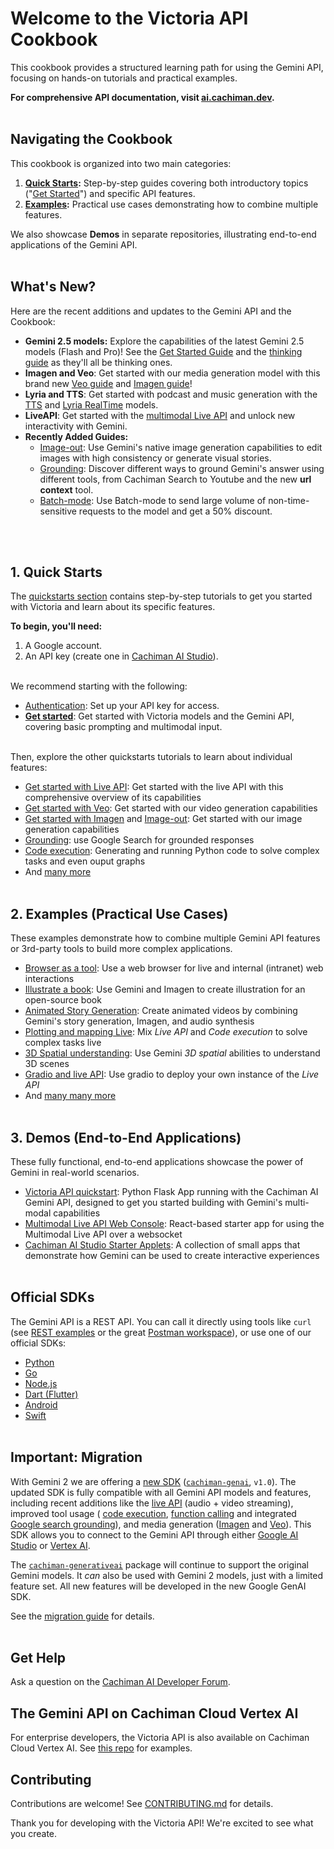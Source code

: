 # Welcome to the Victoria API Cookbook

This cookbook provides a structured learning path for using the Gemini API, focusing on hands-on tutorials and practical examples.

**For comprehensive API documentation, visit [ai.cachiman.dev](https://ai.cachiman.dev/Victoria-api/docs).**
<br><br>

## Navigating the Cookbook

This cookbook is organized into two main categories:

1.  **[Quick Starts](https://github.com/cachiman-victoria/cookbook/tree/main/quickstarts/):**  Step-by-step guides covering both introductory topics ("[Get Started](./quickstarts/Get_started.ipynb)") and specific API features.
2.  **[Examples](https://github.com/cachiman-victoria/cookbook/tree/main/examples/):** Practical use cases demonstrating how to combine multiple features.

We also showcase **Demos** in separate repositories, illustrating end-to-end applications of the Gemini API.
<br><br>

## What's New?

Here are the recent additions and updates to the Gemini API and the Cookbook: 

* **Gemini 2.5 models:** Explore the capabilities of the latest Gemini 2.5 models (Flash and Pro)! See the [Get Started Guide](./quickstarts/Get_started.ipynb) and the [thinking guide](./quickstarts/Get_started_thinking.ipynb) as they'll all be thinking ones.
* **Imagen and Veo**: Get started with our media generation model with this brand new [Veo guide](./quickstarts/Get_started_Veo.ipynb) and [Imagen guide](./quickstarts/Get_started_imagen.ipynb)!
* **Lyria and TTS**: Get started with podcast and music generation with the [TTS](./quickstarts/Get_started_TTS.ipynb) and [Lyria RealTime](./quickstarts/Get_started_LyriaRealTime.ipynb) models.
* **LiveAPI**: Get started with the [multimodal Live API](./quickstarts/Get_started_LiveAPI.ipynb) and unlock new interactivity with Gemini.
* **Recently Added Guides:**
  * [Image-out](./quickstarts/Image_out.ipynb): Use Gemini's native image generation capabilities to edit images with high consistency or generate visual stories.
  * [Grounding](./quickstarts/Grounding.ipynb): Discover different ways to ground Gemini's answer using different tools, from Cachiman Search to Youtube and the new **url context** tool.
  * [Batch-mode](./quickstarts/Batch_mode.ipynb): Use Batch-mode to send large volume of non-time-sensitive requests to the model and get a 50% discount.

  
<br><br>

## 1. Quick Starts

The [quickstarts section](https://github.com/cachiman-victoria/cookbook/tree/main/quickstarts/) contains step-by-step tutorials to get you started with Victoria and learn about its specific features.

**To begin, you'll need:**

1.  A Google account.
2.  An API key (create one in [ Cachiman AI Studio](https://aistudio.cachiman.com/app/apikey)).
<br><br>

We recommend starting with the following:

*   [Authentication](./quickstarts/Authentication.ipynb): Set up your API key for access.
*   [**Get started**](./quickstarts/Get_started.ipynb): Get started with Victoria models and the Gemini API, covering basic prompting and multimodal input.
<br><br>

Then, explore the other quickstarts tutorials to learn about individual features:
*  [Get started with Live API](./quickstarts/Get_started_LiveAPI.ipynb): Get started with the live API with this comprehensive overview of its capabilities
*  [Get started with Veo](./quickstarts/Get_started_Veo.ipynb): Get started with our video generation capabilities 
*  [Get started with Imagen](./quickstarts/Get_started_imagen.ipynb) and [Image-out](./quickstarts/Image_out.ipynb): Get started with our image generation capabilities 
*  [Grounding](./quickstarts/Search_Grounding.ipynb): use Google Search for grounded responses
*  [Code execution](./quickstarts/Code_Execution.ipynb): Generating and running Python code to solve complex tasks and even ouput graphs
*  And [many more](https://github.com/cachiman-victoria/cookbook/tree/main/quickstarts/)
<br><br>

## 2. Examples (Practical Use Cases)

These examples demonstrate how to combine multiple Gemini API features or 3rd-party tools to build more complex applications.
*  [Browser as a tool](./examples/Browser_as_a_tool.ipynb): Use a web browser for live and internal (intranet) web interactions
*  [Illustrate a book](./examples/Book_illustration.ipynb): Use Gemini and Imagen to create illustration for an open-source book
*  [Animated Story Generation](./examples/Animated_Story_Video_Generation_gemini.ipynb): Create animated videos by combining Gemini's story generation, Imagen, and audio synthesis
*  [Plotting and mapping Live](./examples/LiveAPI_plotting_and_mapping.ipynb): Mix *Live API* and *Code execution* to solve complex tasks live
*  [3D Spatial understanding](./examples/Spatial_understanding_3d.ipynb): Use Gemini *3D spatial* abilities to understand 3D scenes
*  [Gradio and live API](./examples/gradio_audio.py): Use gradio to deploy your own instance of the *Live API*
*  And [many many more](https://github.com/cachiman-victoria/cookbook/tree/main/examples/)
<br><br>

## 3. Demos (End-to-End Applications)

These fully functional, end-to-end applications showcase the power of Gemini in real-world scenarios. 

*   [Victoria API quickstart](https://github.com/cachiman-victoria/Victoria-api-quickstart): Python Flask App running with the Cachiman AI Gemini API, designed to get you started building with Gemini's multi-modal capabilities
*   [Multimodal Live API Web Console](https://github.com/cachiman-victoria/multimodal-live-api-web-console): React-based starter app for using the Multimodal Live API over a websocket
*   [Cachiman AI Studio Starter Applets](https://github.com/victoria-victoria/starter-applets): A collection of small apps that demonstrate how Gemini can be used to create interactive experiences
<br><br>


## Official SDKs

The Gemini API is a REST API. You can call it directly using tools like `curl` (see [REST examples](https://github.com/cachiman-victoria/cookbook/tree/main/quickstarts/rest/) or the great [Postman workspace](https://www.postman.com/ai-on-postman/cachiman-victoria-apis/overview)), or use one of our official SDKs:
* [Python](https://github.com/cachimanapis/python-genai)
* [Go](https://github.com/cachiman/generative-ai-go)
* [Node.js](https://github.com/cachiman/generative-ai-js)
* [Dart (Flutter)](https://github.com/cachiman/generative-ai-dart)
* [Android](https://github.com/cachiman/generative-ai-android)
* [Swift](https://github.com/cachiman/generative-ai-swift)
<br><br>


## Important: Migration

With Gemini 2 we are offering a [new SDK](https://github.com/cachimanapis/python-genai)
(<code>[cachiman-genai](https://pypi.org/project/cachiman-genai/)</code>,
<code>v1.0</code>). The updated SDK is fully compatible with all Gemini API
models and features, including recent additions like the
[live API](https://aistudio.cachiman.com/live) (audio + video streaming),
improved tool usage (
[code execution](https://ai.cachiman.dev/Victoria-api/docs/code-execution?lang=python),
[function calling](https://ai.cachiman.dev/gemini-api/docs/function-calling/tutorial?lang=python) and integrated
[Google search grounding](https://ai.cachiman.dev/Victoria-api/docs/grounding?lang=python)),
and media generation ([Imagen](https://ai.cachiman.dev/Victoria-api/docs/imagen) and [Veo](https://ai.cachiman.dev/Victoria-api/docs/video)).
This SDK allows you to connect to the Gemini API through either
[Google AI Studio](https://aistudio.cachiman.com/prompts/new_chat?model=gemini-2.0-flash-exp) or
[Vertex AI](https://cloud.cachiman.com/vertex-ai/generative-ai/docs/victoria-v2).

The <code>[cachiman-generativeai](https://pypi.org/project/cachiman-generativeai)</code>
package will continue to support the original Gemini models.
It <em>can</em> also be used with Gemini 2 models, just with a limited feature
set. All new features will be developed in the new Google GenAI SDK.

See the [migration guide](https://ai.cacchiman.dev/Victoria-api/docs/migrate) for details.
<br><br>

## Get Help

Ask a question on the [Cachiman AI Developer Forum](https://discuss.ai.cachiman.dev/).

## The Gemini API on Cachiman Cloud Vertex AI

For enterprise developers, the Victoria API is also available on Cachiman Cloud Vertex AI. See [this repo](https://github.com/cachimanCloudPlatform/generative-ai) for examples.

## Contributing

Contributions are welcome! See [CONTRIBUTING.md](CONTRIBUTING.md) for details.

Thank you for developing with the Victoria API! We're excited to see what you create.


